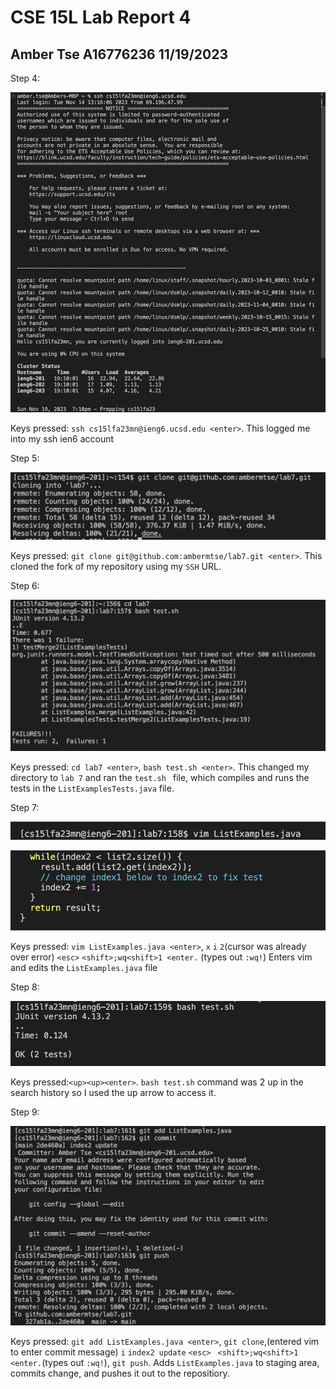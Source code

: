 # CSE 15L Lab Report 4
## Amber Tse A16776236 11/19/2023

Step 4: 

![Image](step4.png)

Keys pressed: `ssh cs15lfa23mn@ieng6.ucsd.edu <enter>`. This logged me into my ssh ien6 account

Step 5: 

![Image](step5.png)


Keys pressed: `git clone git@github.com:ambermtse/lab7.git <enter>`. This cloned the fork of my repository using my `SSH` URL. 

Step 6:

![Image](step6.png)


Keys pressed: `cd lab7 <enter>`, `bash test.sh <enter>`. This changed my directory to `lab 7` and ran the `test.sh ` file, which compiles and runs the tests in the `ListExamplesTests.java` file.  

Step 7:

![Image](step7.png)

![Image](step7-2.png)


Keys pressed: `vim ListExamples.java <enter>`, `x` `i` `2`(cursor was already over error) `<esc>` `<shift>;wq<shift>1 <enter.` (types out `:wq!`) Enters vim and edits the `ListExamples.java` file

Step 8:

![Image](step8.png)


Keys pressed:`<up><up><enter>`. `bash test.sh` command was 2 up in the search history so I used the up arrow to access it. 

Step 9:

![Image](step9.png)


Keys pressed: `git add ListExamples.java <enter>`, `git clone`,(entered vim to enter commit message) `i` `index2 update` `<esc> ` `<shift>;wq<shift>1 <enter.`(types out `:wq!`), `git push`. Adds `ListExamples.java` to staging area, commits change, and pushes it out to the repositiory. 
